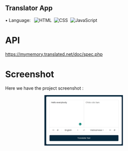 ## Translator App
 •	Language: &nbsp;
![HTML](https://img.shields.io/badge/-HTML-FA8000?style=for-the-badge&logo=html5&logoColor=white)&nbsp;
![CSS](https://img.shields.io/badge/-CSS-097AFA?style=for-the-badge&logo=css3&logoColor=white")&nbsp;
![JavaScript](https://img.shields.io/badge/-JavaScript-F7DF1E?style=for-the-badge&logo=javascript&logoColor=white)&nbsp;
# API
https://mymemory.translated.net/doc/spec.php

# Screenshot
Here we have the project screenshot :

<p align="center"><img src="./images/Screenshot 2023-07-22 092217.png" width=50% height=50%></p>






